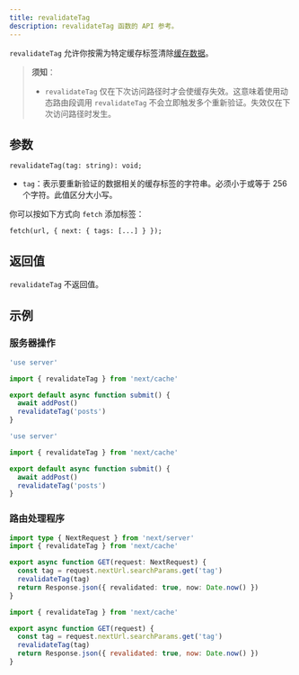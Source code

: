 ```yaml
---
title: revalidateTag
description: revalidateTag 函数的 API 参考。
---
```


`revalidateTag` 允许你按需为特定缓存标签清除[缓存数据](/docs/app/deep-dive/caching)。

> **须知**：
>
> - `revalidateTag` 仅在下次访问路径时才会使缓存失效。这意味着使用动态路由段调用 `revalidateTag` 不会立即触发多个重新验证。失效仅在下次访问路径时发生。

## 参数

```tsx
revalidateTag(tag: string): void;
```

- `tag`：表示要重新验证的数据相关的缓存标签的字符串。必须小于或等于 256 个字符。此值区分大小写。

你可以按如下方式向 `fetch` 添加标签：

```tsx
fetch(url, { next: { tags: [...] } });
```

## 返回值

`revalidateTag` 不返回值。

## 示例

### 服务器操作

```ts filename="app/actions.ts" switcher
'use server'

import { revalidateTag } from 'next/cache'

export default async function submit() {
  await addPost()
  revalidateTag('posts')
}
```

```js filename="app/actions.js" switcher
'use server'

import { revalidateTag } from 'next/cache'

export default async function submit() {
  await addPost()
  revalidateTag('posts')
}
```

### 路由处理程序

```ts filename="app/api/revalidate/route.ts" switcher
import type { NextRequest } from 'next/server'
import { revalidateTag } from 'next/cache'

export async function GET(request: NextRequest) {
  const tag = request.nextUrl.searchParams.get('tag')
  revalidateTag(tag)
  return Response.json({ revalidated: true, now: Date.now() })
}
```

```js filename="app/api/revalidate/route.js" switcher
import { revalidateTag } from 'next/cache'

export async function GET(request) {
  const tag = request.nextUrl.searchParams.get('tag')
  revalidateTag(tag)
  return Response.json({ revalidated: true, now: Date.now() })
}
```
